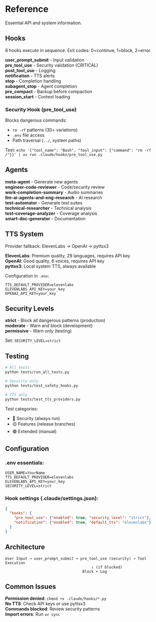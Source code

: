 # Reference

Essential API and system information.

## Hooks

8 hooks execute in sequence. Exit codes: 0=continue, 1=block, 2=error.

**user_prompt_submit** - Input validation  
**pre_tool_use** - Security validation (CRITICAL)  
**post_tool_use** - Logging  
**notification** - TTS alerts  
**stop** - Completion handling  
**subagent_stop** - Agent completion  
**pre_compact** - Backup before compaction  
**session_start** - Context loading  

### Security Hook (pre_tool_use)

Blocks dangerous commands:
- `rm -rf` patterns (30+ variations)
- `.env` file access 
- Path traversal (`../`, system paths)

Test: `echo '{"tool_name": "Bash", "tool_input": {"command": "rm -rf /"}}' | uv run .claude/hooks/pre_tool_use.py`

## Agents

**meta-agent** - Generate new agents  
**engineer-code-reviewer** - Code/security review  
**work-completion-summary** - Audio summaries  
**llm-ai-agents-and-eng-research** - AI research  
**test-automator** - Generate test suites  
**technical-researcher** - Technical analysis  
**test-coverage-analyzer** - Coverage analysis  
**smart-doc-generator** - Documentation  

## TTS System

Provider fallback: ElevenLabs → OpenAI → pyttsx3

**ElevenLabs**: Premium quality, 29 languages, requires API key  
**OpenAI**: Good quality, 6 voices, requires API key  
**pyttsx3**: Local system TTS, always available  

Configuration in `.env`:
```
TTS_DEFAULT_PROVIDER=elevenlabs
ELEVENLABS_API_KEY=your_key
OPENAI_API_KEY=your_key
```

## Security Levels

**strict** - Block all dangerous patterns (production)  
**moderate** - Warn and block (development)  
**permissive** - Warn only (testing)  

Set: `SECURITY_LEVEL=strict`

## Testing

```bash
# All tests
python tests/run_all_tests.py

# Security only
python tests/test_safety_hooks.py

# TTS only
python tests/test_tts_providers.py
```

Test categories:
- 🔴 Security (always run)
- 🟡 Features (release branches)  
- 🟢 Extended (manual)

## Configuration

### .env essentials:
```
USER_NAME=YourName
TTS_DEFAULT_PROVIDER=elevenlabs
ELEVENLABS_API_KEY=your_key
SECURITY_LEVEL=strict
```

### Hook settings (.claude/settings.json):
```json
{
  "hooks": {
    "pre_tool_use": {"enabled": true, "security_level": "strict"},
    "notification": {"enabled": true, "default_tts": "elevenlabs"}
  }
}
```

## Architecture

```
User Input → user_prompt_submit → pre_tool_use (security) → Tool Execution
                                       ↓ (if blocked)
                                   Block + Log
```

## Common Issues

**Permission denied**: `chmod +x .claude/hooks/*.py`  
**No TTS**: Check API keys or use pyttsx3  
**Commands blocked**: Review security patterns  
**Import errors**: Run `uv sync`